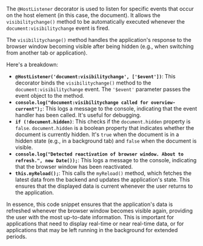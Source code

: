 The `@HostListener` decorator is used to listen for specific events that occur on the host element (in this case, the document). It allows the `visibilitychange()` method to be automatically executed whenever the `document:visibilitychange` event is fired.

The `visibilitychange()` method handles the application's response to the browser window becoming visible after being hidden (e.g., when switching from another tab or application).

Here's a breakdown:

*   **`@HostListener('document:visibilitychange', ['$event'])`**: This decorator binds the `visibilitychange()` method to the `document:visibilitychange` event. The `'$event'` parameter passes the event object to the method.
*   **`console.log("document:visibilitychange called for overview-current");`**: This logs a message to the console, indicating that the event handler has been called. It's useful for debugging.
*   **`if (!document.hidden)`**: This checks if the `document.hidden` property is `false`.  `document.hidden` is a boolean property that indicates whether the document is currently hidden. It's `true` when the document is in a hidden state (e.g., in a background tab) and `false` when the document is visible.
*   **`console.log("Detected reactivation of browser window. About to refresh.", new Date());`**: This logs a message to the console, indicating that the browser window has been reactivated.
*   **`this.myReload();`**: This calls the `myReload()` method, which fetches the latest data from the backend and updates the application's state. This ensures that the displayed data is current whenever the user returns to the application.

In essence, this code snippet ensures that the application's data is refreshed whenever the browser window becomes visible again, providing the user with the most up-to-date information. This is important for applications that need to display real-time or near real-time data, or for applications that may be left running in the background for extended periods.